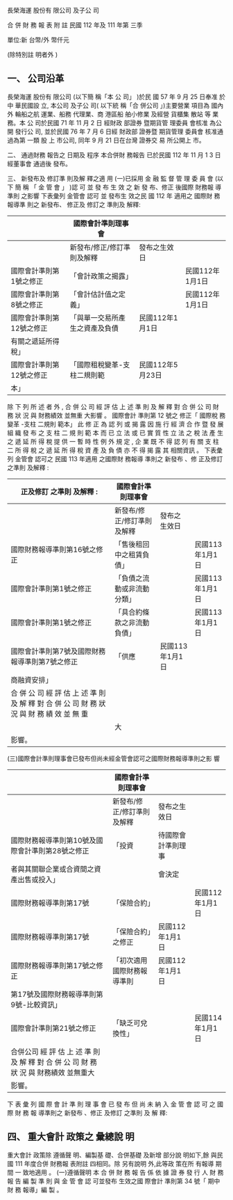 
長榮海運 股份有 限公司 及子公 司

合 併 財 務 報 表 附 註 民國 112 年及 111 年第 三季

單位:新 台幣/外 幣仟元

(除特別註 明者外 )

## 一、 公司沿革

長榮海運 股份有 限公司 (以下簡 稱「本 公 司」 )於民 國 57 年 9 月 25 日奉准 於中 華民國設 立, 本公司 及子公 司( 以下統 稱「合 併公司 」)主要營業 項目為 國內外 輪船之航 運業、船務 代理業、商 港區船 舶小修業 及經營 貨櫃集 散站 等 業務。本 公 司於民國 71 年 11 月 2 日 經財政 部證券 暨期貨管 理委員 會核准 為公開 發行公 司, 並於民國 76 年 7 月 6 日經 財政部 證券暨 期貨管理 委員會 核准通 過為第 一類 股 上 市公司, 同年 9 月 21 日在台灣 證券交 易 所公開上 市。

二、 通過財務 報告之 日期及 程序 本合併財 務報告 已於民國 112 年 11 月 1 3 日經董事會 通過後 發布。

三、 新發布及 修訂準 則及解 釋之適 用
(一)已採用 金 融 監 督 管 理 委 員 會 (以 下 簡 稱 「 金 管 會 」 )認 可 並 發 布 生 效 之 新 發 布、修正 後國際 財務報 導準則 之影響 下表彙列 金管會 認可 並 發布生 效之民 國 112 年 適用之 國際財 務報導準 則之 新發布、 修正及 修訂之 準則及 解釋:

|                          | 國際會計準則理事會             |                  |                 |
|--------------------------|--------------------------------|------------------|-----------------|
|                          | 新發布/修正/修訂準則及解釋     | 發布之生效日     |                 |
| 國際會計準則第1號之修正  | 「會計政策之揭露」             |                  | 民國112年1月1日 |
| 國際會計準則第8號之修正  | 「會計估計值之定義」           |                  | 民國112年1月1日 |
| 國際會計準則第12號之修正 | 「與單一交易所產生之資產及負債 | 民國112年1月1日  |                 |
| 有關之遞延所得稅」       |                                |                  |                 |
| 國際會計準則第12號之修正 | 「國際租稅變革-支柱二規則範   | 民國112年5月23日 |                 |
| 本」                     |                                |                  |                 |

除 下 列 所 述 者 外 , 合 併 公 司 經 評 估 上 述 準 則 及 解 釋 對 合 併 公 司 財 務 狀 況 與 財務績效 並無重 大影響 。 國際會計 準則第 12 號之 修正「 國際稅 務 變革 -支柱 二規則 範本」 此 修 正 為 認 列 或 揭 露 因 施 行 經 濟 合 作 暨 發 展 組 織 發 布 之 支 柱 二 規 則 範 本 而 已 立 法 或 已 實 質 性 立 法 之 稅 法 產 生 之 遞 延 所 得 稅 提 供 一 暫 時 性 例 外 規 定 , 企 業 既 不 得 認 列 有 關 支 柱 二 所 得 稅 之 遞 延 所 得 稅 資 產 及 負 債 亦 不 得 揭 露 其 相關資訊 。 下表彙列 金管會 認可之 民國 113 年適用 之國際財 務報導 準則之 新發布 、修 正及修訂 之準則 及解釋 :

| 正及修訂 之準則 及解釋 :                                                                    | 國際會計準則理事會         |                 |                 |
|----------------------------------------------------------------------------------------------|----------------------------|-----------------|-----------------|
|                                                                                              | 新發布/修正/修訂準則及解釋 | 發布之生效日    |                 |
| 國際財務報導準則第16號之修正                                                                 | 「售後租回中之租賃負債」   |                 | 民國113年1月1日 |
| 國際會計準則第1號之修正                                                                      | 「負債之流動或非流動分類」 |                 | 民國113年1月1日 |
| 國際會計準則第1號之修正                                                                      | 「具合約條款之非流動負債」 |                 | 民國113年1月1日 |
| 國際會計準則第7號及國際財務報導準則第7號之修正                                               | 「供應                     | 民國113年1月1日 |                 |
| 商融資安排」                                                                                 |                            |                 |                 |
| 合 併 公 司 經 評 估 上 述 準 則 及 解 釋 對 合 併 公 司 財 務 狀 況 與 財 務 績 效 並 無 重 |                            |                 |                 |
|                                                                                              | 大                         |                 |                 |
| 影響。                                                                                       |                            |                 |                 |

(三)國際會計準則理事會已發布但尚未經金管會認可之國際財務報導準則之影 響

|                                                                                        | 國際會計準則理事會         |                    |                 |
|----------------------------------------------------------------------------------------|----------------------------|--------------------|-----------------|
|                                                                                        | 新發布/修正/修訂準則及解釋 | 發布之生效日       |                 |
| 國際財務報導準則第10號及國際會計準則第28號之修正                                       | 「投資                     | 待國際會計準則理事 |                 |
| 者與其關聯企業或合資間之資產出售或投入」                                               |                            | 會決定             |                 |
| 國際財務報導準則第17號                                                                 | 「保險合約」               |                    | 民國112年1月1日 |
| 國際財務報導準則第17號                                                                 | 「保險合約」之修正         | 民國112年1月1日    |                 |
| 國際財務報導準則第17號之修正                                                           | 「初次適用國際財務報導準則 | 民國112年1月1日    |                 |
| 第17號及國際財務報導準則第9號-比較資訊」                                              |                            |                    |                 |
| 國際會計準則第21號之修正                                                               | 「缺乏可兌換性」           |                    | 民國114年1月1日 |
| 合併公司 經 評 估 上 述 準 則 及 解 釋 對 合 併 公 司 財 務 狀 況 與 財務績效 並無重大 |                            |                    |                 |
| 影響。                                                                                 |                            |                    |                 |

下 表 彙 列 國 際 會 計 準 則 理 事 會 已 發 布 但 尚 未 納 入 金 管 會 認 可 之 國 際 財 務 報 導準則之 新發布 、修正 及修訂 之準則 及 解 釋:

## 四、 重大會計 政策之 彙總說 明

重大會計 政策除 遵循聲 明、編製基 礎、合併基礎 及新增 部分說 明如下,餘 與民 國 111 年度合併 財務報 表附註 四相同。除 另有說明 外,此等政 策在所 有報導 期間 一 致地適用 。 (一)遵循聲明 本 合 併 財 務 報 告 係 依 據 證 券 發 行 人 財 務 報 告 編 製 準 則 與 金 管 會 認 可並發布 生效之國 際會計 準則第 34 號「 期中財 務 報導」編 製 。